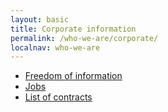 ```yaml
---
layout: basic
title: Corporate information
permalink: /who-we-are/corporate/
localnav: who-we-are
---
```


<ul class="list-small">
  <li>
    <a href="/who-we-are/corporate/freedom-of-information/">Freedom of information</a>
  </li>
  <li>
    <a href="/who-we-are/corporate/jobs/">Jobs</a>
  </li>
  <li>
    <a href="/who-we-are/corporate/contracts/">List of contracts</a>
  </li>
</ul>


